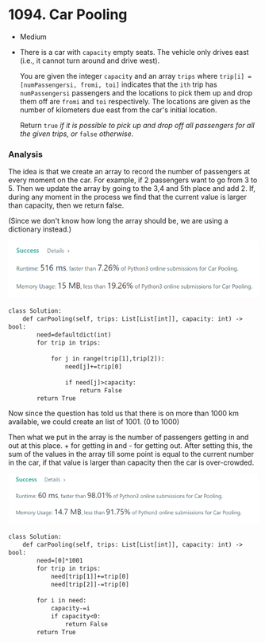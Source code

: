 # 1094. Car Pooling

* Medium
*   There is a car with `capacity` empty seats. The vehicle only drives east (i.e., it cannot turn around and drive west).

    You are given the integer `capacity` and an array `trips` where `trip[i] = [numPassengersi, fromi, toi]` indicates that the `ith` trip has `numPassengersi` passengers and the locations to pick them up and drop them off are `fromi` and `toi` respectively. The locations are given as the number of kilometers due east from the car's initial location.

    Return `true` _if it is possible to pick up and drop off all passengers for all the given trips, or_ `false` _otherwise_.

### Analysis

The idea is that we create an array to record the number of passengers at every moment on the car. For example, if 2 passengers want to go from 3 to 5. Then we update the array by going to  the 3,4 and 5th place and add 2. If, during any moment in the process we find that the current value is larger than capacity, then we return false.&#x20;

(Since we don't know how long the array should be, we are using a dictionary instead.)

![](<../.gitbook/assets/image (16) (1) (1) (1) (1) (1) (1) (1) (1) (1).png>)

```
class Solution:
    def carPooling(self, trips: List[List[int]], capacity: int) -> bool:
        need=defaultdict(int) 
        for trip in trips:

            for j in range(trip[1],trip[2]):
                need[j]+=trip[0]

                if need[j]>capacity:
                    return False
        return True
```

Now since the question has told us that there is on more than 1000 km available, we could create an list of 1001. (0 to 1000)

Then what we put in the array is the number of passengers getting in and out at this place. + for getting in and - for getting out. After setting this, the sum of the values in the array till some point is equal to the current number in the car, if that value is larger than capacity then the car is over-crowded.&#x20;

![](<../.gitbook/assets/image (17) (1) (1) (1) (1) (1) (1) (1).png>)

```
class Solution:
    def carPooling(self, trips: List[List[int]], capacity: int) -> bool:
        need=[0]*1001
        for trip in trips:
            need[trip[1]]+=trip[0]
            need[trip[2]]-=trip[0]
        
        for i in need:
            capacity-=i
            if capacity<0:
                return False
        return True
```
